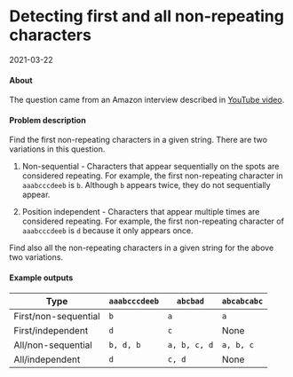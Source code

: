 # Detecting first and all non-repeating characters

2021-03-22

#### About

The question came from an Amazon interview described in [YouTube video](https://www.youtube.com/watch?v=5co5Gvp_-S0).

#### Problem description

Find the first non-repeating characters in a given string. There are two variations in this question.

1. Non-sequential - Characters that appear sequentially on the spots are considered repeating. For example, the first non-repeating character in `aaabcccdeeb` is `b`. Although `b` appears twice, they do not sequentially appear.

2. Position independent - Characters that appear multiple times are considered repeating. For example, the first non-repeating character of `aaabcccdeeb` is `d` because it only appears once.

Find also all the non-repeating characters in a given string for the above two variations.

#### Example outputs

Type | `aaabcccdeeb` | `abcbad` | `abcabcabc`
-----|---------------|----------|------------
First/non-sequential | `b` | `a` | `a`
First/independent | `d` | `c` | None
All/non-sequential | `b, d, b` | `a, b, c, d` | `a, b, c`
All/independent | `d` | `c, d` | None
